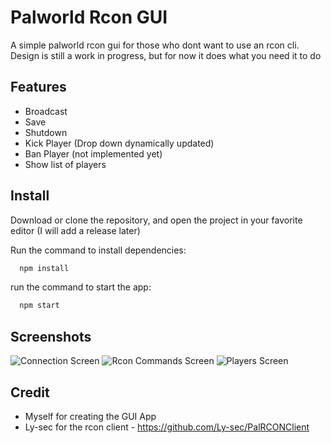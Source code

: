 
# Palworld Rcon GUI

A simple palworld rcon gui for those who dont want to use an rcon cli. Design is still a work in progress, but for now it does what you need it to do





## Features

- Broadcast
- Save
- Shutdown
- Kick Player (Drop down dynamically updated)
- Ban Player (not implemented yet)
- Show list of players


## Install
Download or clone the repository, and open the project in your favorite editor 
(I will add a release later)

Run the command to install dependencies:

```bash
  npm install  
```

run the command to start the app:

```bash
  npm start  
```


## Screenshots

![Connection Screen](https://i.imgur.com/ue8RirS.png "Connection Screen")
![Rcon Commands Screen](https://i.imgur.com/FobO055.png "Rcon Commands Screen")
![Players Screen](https://i.imgur.com/ZpEeuTj.png "Players Screen")



## Credit
 - Myself for creating the GUI App
 - Ly-sec for the rcon client - https://github.com/Ly-sec/PalRCONClient
